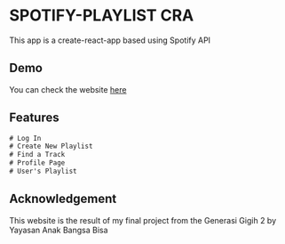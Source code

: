 # SPOTIFY-PLAYLIST CRA

This app is a create-react-app based using Spotify API

## Demo

You can check the website [here](https://pip.pypa.io/en/stable/) 

## Features

```html
# Log In
# Create New Playlist
# Find a Track
# Profile Page
# User's Playlist
```

## Acknowledgement
This website is the result of my final project from the Generasi Gigih 2 by Yayasan Anak Bangsa Bisa
